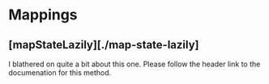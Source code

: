 # Mappings

## [mapStateLazily][./map-state-lazily]

I blathered on quite a bit about this one. Please follow the header link to the documenation for this method.
